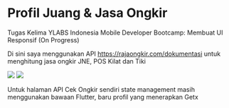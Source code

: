 # Profil Juang & Jasa Ongkir

Tugas Kelima YLABS Indonesia Mobile Developer Bootcamp: Membuat UI Responsif (On Progress)

Di sini saya menggunakan API https://rajaongkir.com/dokumentasi untuk menghitung jasa ongkir JNE, POS Kilat dan Tiki

![](https://github.com/YLab-Mobile-Dev-Bootcamp/karuniaperjuangan-task2danseterusnya/blob/main/Tugas4A.jpg)
![](https://github.com/YLab-Mobile-Dev-Bootcamp/karuniaperjuangan-task2danseterusnya/blob/main/Tugas4B.jpg)

Untuk halaman API Cek Ongkir sendiri state management masih menggunakan bawaan Flutter, baru profil yang menerapkan Getx
